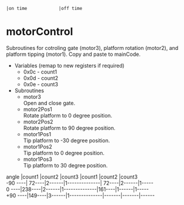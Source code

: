 	|on time			|off time
# motorControl
Subroutines for cotroling gate (motor3), platform rotation (motor2), and platform tipping (motor1). Copy and paste to mainCode.

- Variables (remap to new registers if required)
  - 0x0c - count1
  - 0x0d - count2
  - 0x0e - count3
- Subroutines
  - motor3 </br>
    Open and close gate.
  - motor2Pos1 </br>
    Rotate platform to 0 degree position.
  - motor2Pos2 </br>
    Rotate platform to 90 degree position.
  - motor1Pos1 </br>
    Tip platform to -30 degree position.
  - motor1Pos2 </br>
    Tip platform to 0 degree position.
   - motor1Pos3 </br>
    Tip platform to 30 degree position.

angle	|count1	|count2	|count3		|count1	|count2	|count3 </br>
-90 ----| 72----|2------|1--------------| 72----|2------|1----- </br>
  0 ----|238----|2------|1--------------|161----|1------|1----- </br>
+90 ----|149----|3------|1--------------|-------|-------|------ </br>
